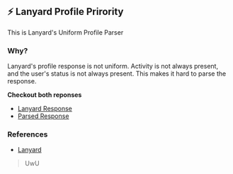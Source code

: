 ## ⚡ Lanyard Profile Prirority

This is Lanyard's Uniform Profile Parser

### Why?

Lanyard's profile response is not uniform. Activity is not always present, and the user's status is not always present. This makes it hard to parse the response.

**Checkout both reponses**

- [Lanyard Response](lanyard.json)
- [Parsed Response](profile.json)

### References

- [Lanyard](https://github.com/Phineas/lanyard)

> UwU